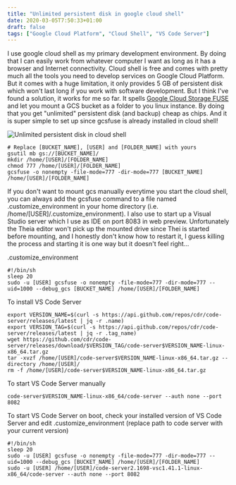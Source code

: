 ```yaml
---
title: "Unlimited persistent disk in google cloud shell"
date: 2020-03-05T7:50:33+01:00
draft: false
tags: ["Google Cloud Platform", "Cloud Shell", "VS Code Server"]
---
```


I use google cloud shell as my primary development environment. By doing that I can easily work from whatever computer I want as long as it has a browser and Internet connectivity. Cloud shell is free and comes with pretty much all the tools you need to develop services on Google Cloud Platform. But it comes with a huge limitation, it only provides 5 GB of persistent disk which won't last long if you work with software development. But I think I've found a solution, it works for me so far. It spells [Google Cloud Storage FUSE](https://cloud.google.com/storage/docs/gcs-fuse) and let you mount a GCS bucket as a folder to you linux instance. By doing that you get "unlimited" persistent disk (and backup) cheap as chips. And it is super simple to set up since gcsfuse is already installed in cloud shell!

![Unlimited persistent disk in cloud shell](/images/unlimited-persistent-disk.png)

```shell
# Replace [BUCKET_NAME], [USER] and [FOLDER_NAME] with yours 
gsutil mb gs://[BUCKET_NAME]/
mkdir /home/[USER]/[FOLDER_NAME]
chmod 777 /home/[USER]/[FOLDER_NAME]
gcsfuse -o nonempty -file-mode=777 -dir-mode=777 [BUCKET_NAME] /home/[USER]/[FOLDER_NAME]
```

If you don't want to mount gcs manually everytime you start the cloud shell, you can always add the gcsfuse command to a file named .customize_environment in your home directory (i.e. /home/[USER]/.customize_environment). I also use to start up a Visual Studio server which I use as IDE on port 8083 in web preview. Unfortunately the Theia editor won't pick up the mounted drive since Thei is started before mounting, and I honestly don't know how to restart it, I guess killing the process and starting it is one way but it doesn't feel right...

.customize_environment

```shell
#!/bin/sh
sleep 20
sudo -u [USER] gcsfuse -o nonempty -file-mode=777 -dir-mode=777 --uid=1000 --debug_gcs [BUCKET_NAME] /home/[USER]/[FOLDER_NAME]
```

To install VS Code Server
```shell
export VERSION_NAME=$(curl -s https://api.github.com/repos/cdr/code-server/releases/latest | jq -r .name)
export VERSION_TAG=$(curl -s https://api.github.com/repos/cdr/code-server/releases/latest | jq -r .tag_name)
wget https://github.com/cdr/code-server/releases/download/$VERSION_TAG/code-server$VERSION_NAME-linux-x86_64.tar.gz
tar -xvzf /home/[USER]/code-server$VERSION_NAME-linux-x86_64.tar.gz --directory /home/[USER]/
rm -f /home/[USER]/code-server$VERSION_NAME-linux-x86_64.tar.gz
```

To start VS Code Server manually

```shell
code-server$VERSION_NAME-linux-x86_64/code-server --auth none --port 8082
```

To start VS Code Server on boot, check your installed version of VS Code Server and edit .customize_environment (replace path to code server with your current version)

```shell
#!/bin/sh
sleep 20
sudo -u [USER] gcsfuse -o nonempty -file-mode=777 -dir-mode=777 --uid=1000 --debug_gcs [BUCKET_NAME] /home/[USER]/[FOLDER_NAME]
sudo -u [USER] /home/[USER]/code-server2.1698-vsc1.41.1-linux-x86_64/code-server --auth none --port 8082
```
